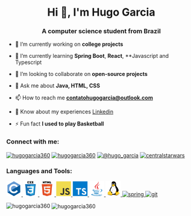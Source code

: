 <h1 align="center">Hi 👋, I'm Hugo Garcia</h1>
<h3 align="center">A computer science student from Brazil</h3>

- 🔭 I’m currently working on **college projects**

- 🌱 I’m currently learning **Spring Boot**, **React**, **Javascript and Typescript

- 👯 I’m looking to collaborate on **open-source projects**

- 💬 Ask me about **Java, HTML, CSS**

- 📫 How to reach me **contatohugogarcia@outlook.com**

- 📄 Know about my experiences [Linkedin](https://www.linkedin.com/in/hugorsgarcia/)

- ⚡ Fun fact **I used to play Basketball**

<h3 align="left">Connect with me:</h3>
<p align="left">
<a href="https://twitter.com/hugogarcia360" target="blank"><img align="center" src="https://raw.githubusercontent.com/rahuldkjain/github-profile-readme-generator/master/src/images/icons/Social/twitter.svg" alt="hugogarcia360" height="30" width="40" /></a>
<a href="https://linkedin.com/in/hugogarcia360" target="blank"><img align="center" src="https://raw.githubusercontent.com/rahuldkjain/github-profile-readme-generator/master/src/images/icons/Social/linked-in-alt.svg" alt="hugogarcia360" height="30" width="40" /></a>
<a href="https://medium.com/@hugo_garcia" target="blank"><img align="center" src="https://raw.githubusercontent.com/rahuldkjain/github-profile-readme-generator/master/src/images/icons/Social/medium.svg" alt="@hugo_garcia" height="30" width="40" /></a>
<a href="https://www.youtube.com/c/centralstarwars" target="blank"><img align="center" src="https://raw.githubusercontent.com/rahuldkjain/github-profile-readme-generator/master/src/images/icons/Social/youtube.svg" alt="centralstarwars" height="30" width="40" /></a>
</p>

<h3 align="left">Languages and Tools:</h3>
<p align="left"> <a href="https://www.cprogramming.com/" target="_blank" rel="noreferrer"> <img src="https://raw.githubusercontent.com/devicons/devicon/master/icons/c/c-original.svg" alt="c" width="40" height="40"/> </a> <a href="https://www.w3schools.com/css/" target="_blank" rel="noreferrer"> <img src="https://raw.githubusercontent.com/devicons/devicon/master/icons/css3/css3-original-wordmark.svg" alt="css3" width="40" height="40"/> </a> <a href="https://www.w3.org/html/" target="_blank" rel="noreferrer"> <img src="https://raw.githubusercontent.com/devicons/devicon/master/icons/html5/html5-original-wordmark.svg" alt="html5" width="40" height="40"/> </a> <a href="https://developer.mozilla.org/en-US/docs/Web/JavaScript" target="_blank" rel="noreferrer"> <img src="https://raw.githubusercontent.com/devicons/devicon/master/icons/javascript/javascript-original.svg" alt="javascript" width="40" height="40"/> </a>  <a href="https://www.typescriptlang.org/" target="_blank" rel="noreferrer"> <img src="https://raw.githubusercontent.com/devicons/devicon/master/icons/typescript/typescript-original.svg" alt="typescript" width="40" height="40"/> </a> <a href="https://www.java.com" target="_blank" rel="noreferrer"> <img src="https://raw.githubusercontent.com/devicons/devicon/master/icons/java/java-original.svg" alt="java" width="40" height="40"/> </a> <a href="https://www.linux.org/" target="_blank" rel="noreferrer"> <img src="https://raw.githubusercontent.com/devicons/devicon/master/icons/linux/linux-original.svg" alt="linux" width="40" height="40"/> <a href="https://spring.io/" target="_blank" rel="noreferrer"> <img src="https://www.vectorlogo.zone/logos/springio/springio-icon.svg" alt="spring" width="40" height="40"/> </a> <a href="https://git-scm.com/" target="_blank" rel="noreferrer"> <img src="https://www.vectorlogo.zone/logos/git-scm/git-scm-icon.svg" alt="git" width="40" height="40"/> </a> </p>

<p><img align="left" src="https://github-readme-stats.vercel.app/api/top-langs?username=hugogarcia360&show_icons=true&locale=en&layout=compact&theme=radical" alt="hugogarcia360" /></p>

<p>&nbsp;<img align="center" src="https://github-readme-stats.vercel.app/api?username=hugogarcia360&show_icons=true&locale=en&theme=radical" alt="hugogarcia360" /></p>



